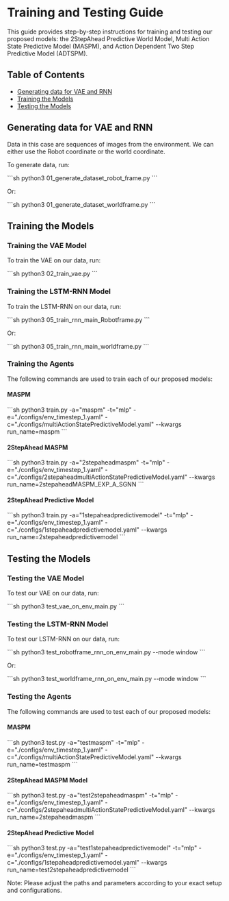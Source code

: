 # Training and Testing Guide

This guide provides step-by-step instructions for training and testing our proposed models: the 2StepAhead Predictive World Model, Multi Action State Predictive Model (MASPM), and Action Dependent Two Step Predictive Model (ADTSPM).

## Table of Contents
- [Generating data for VAE and RNN](#generating-data-for-vae-and-rnn)
- [Training the Models](#training-the-models)
- [Testing the Models](#testing-the-models)

## Generating data for VAE and RNN
Data in this case are sequences of images from the environment. We can either use the Robot coordinate or the world coordinate.

To generate data, run:

\```sh
python3 01_generate_dataset_robot_frame.py
\```

Or:

\```sh
python3 01_generate_dataset_worldframe.py
\```

## Training the Models

### Training the VAE Model
To train the VAE on our data, run:

\```sh
python3 02_train_vae.py
\```

### Training the LSTM-RNN Model
To train the LSTM-RNN on our data, run:

\```sh
python3 05_train_rnn_main_Robotframe.py
\```

Or:

\```sh
python3 05_train_rnn_main_worldframe.py
\```

### Training the Agents
The following commands are used to train each of our proposed models:

#### MASPM
\```sh
python3 train.py -a="maspm" -t="mlp" -e="./configs/env_timestep_1.yaml" -c="./configs/multiActionStatePredictiveModel.yaml" --kwargs run_name=maspm
\```

#### 2StepAhead MASPM 
\```sh
python3 train.py -a="2stepaheadmaspm" -t="mlp" -e="./configs/env_timestep_1.yaml" -c="./configs/2stepaheadmultiActionStatePredictiveModel.yaml" --kwargs run_name=2stepaheadMASPM_EXP_A_SGNN
\```

#### 2StepAhead Predictive Model
\```sh
python3 train.py -a="1stepaheadpredictivemodel" -t="mlp" -e="./configs/env_timestep_1.yaml" -c="./configs/1stepaheadpredictivemodel.yaml" --kwargs run_name=2stepaheadpredictivemodel
\```

## Testing the Models

### Testing the VAE Model
To test our VAE on our data, run:

\```sh
python3 test_vae_on_env_main.py
\```

### Testing the LSTM-RNN Model
To test our LSTM-RNN on our data, run:

\```sh
python3 test_robotframe_rnn_on_env_main.py --mode window
\```

Or:

\```sh
python3 test_worldframe_rnn_on_env_main.py --mode window
\```

### Testing the Agents
The following commands are used to test each of our proposed models:

#### MASPM
\```sh
python3 test.py -a="testmaspm" -t="mlp" -e="./configs/env_timestep_1.yaml" -c="./configs/multiActionStatePredictiveModel.yaml" --kwargs run_name=testmaspm
\```

#### 2StepAhead MASPM Model
\```sh
python3 test.py -a="test2stepaheadmaspm" -t="mlp" -e="./configs/env_timestep_1.yaml" -c="./configs/2stepaheadmultiActionStatePredictiveModel.yaml" --kwargs run_name=2stepaheadmaspm
\```

#### 2StepAhead Predictive Model
\```sh
python3 test.py -a="test1stepaheadpredictivemodel" -t="mlp" -e="./configs/env_timestep_1.yaml" -c="./configs/1stepaheadpredictivemodel.yaml" --kwargs run_name=test2stepaheadpredictivemodel
\```

Note: Please adjust the paths and parameters according to your exact setup and configurations.
